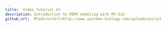 ```yaml
---
title:  Video tutorial #1
description: Introduction to PBPK modeling with PK-Sim
github_url:  ?redirectUrl=http://www.systems-biology.com/uploads/pics/PK_Sim_Basic.mp4
---
```

